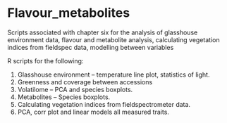 # Flavour_metabolites
Scripts associated with chapter six for the analysis of glasshouse environment data, flavour and metabolite analysis, calculating vegetation indices from fieldspec data, modelling between variables

R scripts for the following:

1. Glasshouse environment – temperature line plot, statistics of light.
2. Greenness and coverage between accessions
3. Volatilome – PCA and species boxplots.
4. Metabolites – Species boxplots.
5. Calculating vegetation indices from fieldspectrometer data.
6. PCA, corr plot and linear models all measured traits.

